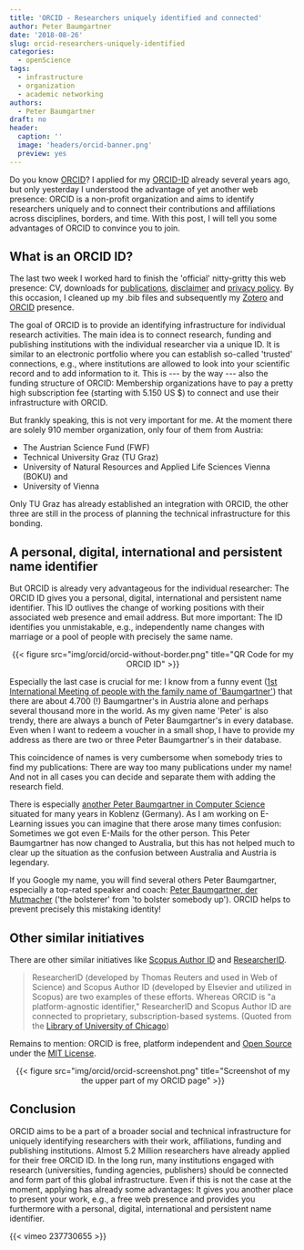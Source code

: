 ```yaml
---
title: 'ORCID - Researchers uniquely identified and connected'
author: Peter Baumgartner
date: '2018-08-26'
slug: orcid-researchers-uniquely-identified
categories:
  - openScience
tags:
  - infrastructure
  - organization
  - academic networking
authors:
  - Peter Baumgartner
draft: no
header:
  caption: ''
  image: 'headers/orcid-banner.png'
  preview: yes
---
```

Do you know [ORCID](https://orcid.org/)? I applied for my [ORCID-ID](https://orcid.org/0000-0003-4526-8791) already several years ago, but only yesterday I understood the advantage of yet another web presence: ORCID is a non-profit organization and aims to identify researchers uniquely and to connect their contributions and affiliations across disciplines, borders, and time. With this post, I will tell you some advantages of ORCID to convince you to join.

<!--more-->

## What is an ORCID ID?

The last two week I worked hard to finish the 'official' nitty-gritty this web presence: CV, downloads for [publications](publication), [disclaimer](/disclaimer) and [privacy policy](/privacy). By this occasion, I cleaned up my .bib files and subsequently my [Zotero](https://www.zotero.org/petzi) and [ORCID](https://orcid.org/0000-0003-4526-8791) presence.

The goal of ORCID is to provide an identifying infrastructure for individual research activities. The main idea is to connect research, funding and publishing institutions with the individual researcher via a unique ID. It is similar to an electronic portfolio where you can establish so-called 'trusted' connections, e.g., where institutions are allowed to look into your scientific record and to add information to it. This is --- by the way --- also the funding structure of ORCID: Membership organizations have to pay a pretty high subscription fee (starting with 5.150 US $) to connect and use their infrastructure with ORCID.

But frankly speaking, this is not very important for me. At the moment there are solely 910 member organization, only four of them from Austria: 

+ The Austrian Science Fund (FWF)
+ Technical University Graz (TU Graz)
+ University of Natural Resources and Applied Life Sciences Vienna (BOKU) and
+ University of Vienna

Only TU Graz has already established an integration with ORCID, the other three are still in the process of planning the technical infrastructure for this bonding.

## A personal, digital, international and persistent name identifier

But ORCID is already very advantageous for the individual researcher: The ORCID ID gives you a personal, digital, international and persistent name identifier. This ID outlives the change of working positions with their associated web presence and email address. But more important: The ID identifies you unmistakable, e.g., independently name changes with marriage or a pool of people with precisely the same name.

<center>{{< figure src="img/orcid/orcid-without-border.png" title="QR Code for my ORCID ID" >}}</center>

Especially the last case is crucial for me: I know from a funny event ([1st International Meeting of people with the family name of 'Baumgartner'](http://peter.baumgartner.name/2012/09/16/1-baumgartner-treffen/?highlight=1.%20internationales%20baumgartner%20treffen)) that there are about 4.700 (!) Baumgartner's in Austria alone and perhaps several thousand more in the world. As my given name 'Peter' is also trendy, there are always a bunch of Peter Baumgartner's in every database. Even when I want to redeem a voucher in a small shop, I have to provide my address as there are two or three Peter Baumgartner's in their database.

This coincidence of names is very cumbersome when somebody tries to find my publications: There are way too many publications under my name! And not in all cases you can decide and separate them with adding the research field. 

There is especially [another Peter Baumgartner in Computer Science](https://people.csiro.au/B/P/Peter-Baumgartner/) situated for many years in Koblenz (Germany). As I am working on E-Learning issues you can imagine that there arose many times confusion: Sometimes we got even E-Mails for the other person. This Peter Baumgartner has now changed to Australia, but this has not helped much to clear up the situation as the confusion between Australia and Austria is legendary.

If you Google my name, you will find several others Peter Baumgartner, especially a top-rated speaker and coach: [Peter Baumgartner, der Mutmacher](https://www.peterbaumgartner.at/) ('the bolsterer' from 'to bolster somebody up'). ORCID helps to prevent precisely this mistaking identity!

## Other similar initiatives

There are other similar initiatives like [Scopus Author ID](https://www.scopus.com/) and  [ResearcherID](https://www.researcherid.com/).

> ResearcherID (developed by Thomas Reuters and used in Web of Science) and Scopus Author ID (developed by Elsevier and utilized in Scopus) are two examples of these efforts.  Whereas ORCID is "a platform-agnostic identifier," ResearcherID and Scopus Author ID are connected to proprietary, subscription-based systems. (Quoted from the [Library of University of Chicago](http://guides.lib.uchicago.edu/c.php?g=298332&p=1989825))

Remains to mention: ORCID is free, platform independent and [Open Source](https://github.com/ORCID/ORCID-Source) under the [MIT License](https://en.wikipedia.org/wiki/MIT_License). 

<center>{{< figure src="img/orcid/orcid-screenshot.png" title="Screenshot of my the upper part of my ORCID page" >}}</center>

## Conclusion

ORCID aims to be a part of a broader social and technical infrastructure for uniquely identifying researchers with their work, affiliations, funding and publishing institutions. Almost 5.2 Million researchers have already applied for their free ORCID ID. In the long run, many institutions engaged with research (universities, funding agencies, publishers) should be connected and form part of this global infrastructure. Even if this is not the case at the moment, applying has already some advantages: It gives you another place to present your work, e.g., a free web presence and provides you furthermore with a personal, digital, international and persistent name identifier.

{{< vimeo 237730655 >}}



